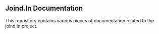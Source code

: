 ## Joind.In Documentation

This repository contains various pieces of documentation related to the joind.in project.
